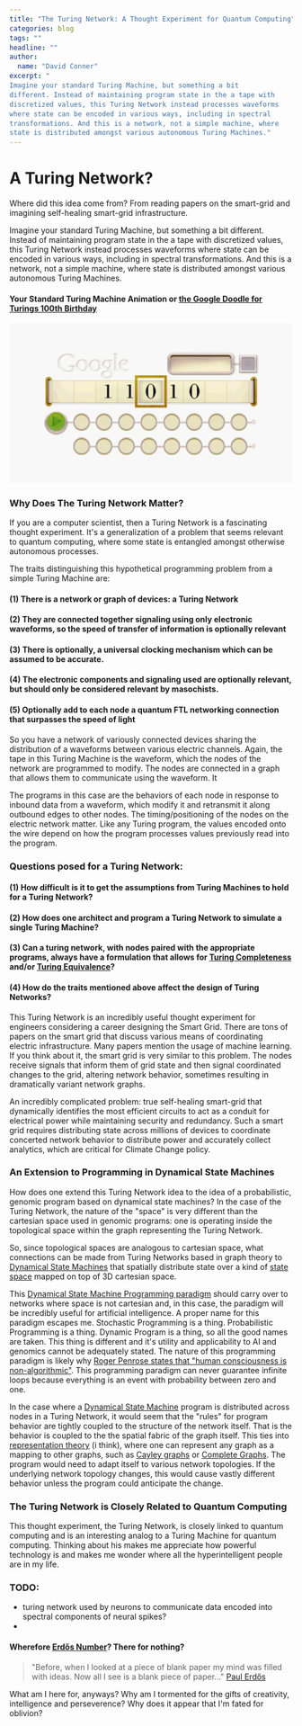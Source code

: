 ```yaml
---
title: "The Turing Network: A Thought Experiment for Quantum Computing"
categories: blog
tags: ""
headline: ""
author:
  name: "David Conner"
excerpt: "
Imagine your standard Turing Machine, but something a bit
different. Instead of maintaining program state in the a tape with
discretized values, this Turing Network instead processes waveforms
where state can be encoded in various ways, including in spectral
transformations. And this is a network, not a simple machine, where
state is distributed amongst various autonomous Turing Machines."
---
```


# A Turing Network?

Where did this idea come from? From reading papers on the smart-grid
and imagining self-healing smart-grid infrastructure.

Imagine your standard Turing Machine, but something a bit
different. Instead of maintaining program state in the a tape with
discretized values, this Turing Network instead processes waveforms
where state can be encoded in various ways, including in spectral
transformations. And this is a network, not a simple machine, where
state is distributed amongst various autonomous Turing Machines.

#### Your Standard Turing Machine Animation or [the Google Doodle for Turings 100th Birthday](https://www.google.com/doodles/alan-turings-100th-birthday)

![A Turing Machine](/img/posts/2017-02-27-the-turing-network-a-thought-experiment-for-quantum-computing/turing-machine.gif)

### Why Does The Turing Network Matter?

If you are a computer scientist, then a Turing Network is a
fascinating thought experiment. It's a generalization of a problem
that seems relevant to quantum computing, where some state is
entangled amongst otherwise autonomous processes.

The traits distinguishing this hypothetical programming problem
from a simple Turing Machine are:

#### (1) There is a network or graph of devices: a Turing Network

#### (2) They are connected together signaling using only electronic waveforms, so the speed of transfer of information is optionally relevant

#### (3) There is optionally, a universal clocking mechanism which can be assumed to be accurate.

#### (4) The electronic components and signaling used are optionally relevant, but should only be considered relevant by masochists.

#### (5) Optionally add to each node a quantum FTL networking connection that surpasses the speed of light

So you have a network of variously connected devices sharing the
distribution of a waveforms between various electric channels. Again,
the tape in this Turing Machine is the waveform, which the nodes of
the network are programmed to modify. The nodes are connected in a
graph that allows them to communicate using the waveform. It

The programs in this case are the behaviors of each node in response
to inbound data from a waveform, which modify it and retransmit it
along outbound edges to other nodes. The timing/positioning of the
nodes on the electric network matter. Like any Turing program, the
values encoded onto the wire depend on how the program processes
values previously read into the program.

### Questions posed for a Turing Network:

#### (1) How difficult is it to get the assumptions from Turing Machines to hold for a Turing Network?

#### (2) How does one architect and program a Turing Network to simulate a single Turing Machine?

#### (3) Can a turing network, with nodes paired with the appropriate programs, always have a formulation that allows for [Turing Completeness]() and/or [Turing Equivalence]()?

#### (4) How do the traits mentioned above affect the design of Turing Networks?

This Turing Network is an incredibly useful thought experiment for
engineers considering a career designing the Smart Grid. There are
tons of papers on the smart grid that discuss various means of
coordinating electric infrastructure. Many papers mention the usage of
machine learning. If you think about it, the smart grid is very
similar to this problem. The nodes receive signals that inform them of
grid state and then signal coordinated changes to the grid, altering
network behavior, sometimes resulting in dramatically variant network
graphs.

An incredibly complicated problem: true self-healing smart-grid that
dynamically identifies the most efficient circuits to act as a conduit
for electrical power while maintaining security and redundancy.  Such
a smart grid requires distributing state across millions of devices to
coordinate concerted network behavior to distribute power and
accurately collect analytics, which are critical for Climate Change
policy.

### An Extension to Programming in Dynamical State Machines

How does one extend this Turing Network idea to the idea of a
probabilistic, genomic program based on dynamical state machines? In
the case of the Turing Network, the nature of the "space" is very
different than the cartesian space used in genomic programs: one is
operating inside the topological space within the graph representing
the Turing Network.

So, since topological spaces are analogous to cartesian space, what
connections can be made from Turing Networks based in graph theory to
[Dynamical State Machines](https://www.google.com/404.html) that
spatially distribute state over a kind of
[state space](https://en.wikipedia.org/wiki/Stochastic_process#State_space)
mapped on top of 3D cartesian space.

This
[Dynamical State Machine Programming paradigm](https://www.google.com/404.html)
should carry over to networks where space is not cartesian and, in
this case, the paradigm will be incredibly useful for artificial
intelligence. A proper name for this paradigm escapes me. Stochastic
Programming is a thing. Probabilistic Programming is a thing. Dynamic
Program is a thing, so all the good names are taken. This thing is
different and it's utility and applicability to AI and genomics cannot
be adequately stated. The nature of this programming paradigm is
likely why
[Roger Penrose states that "human consciousness is non-algorithmic"](https://en.wikipedia.org/wiki/The_Emperor%27s_New_Mind). This
programming paradigm can never guarantee infinite loops because
everything is an event with probability between zero and one.

In the case where a
[Dynamical State Machine](https://www.google.com/404.html) program is
distributed across nodes in a Turing Network, it would seem that the
"rules" for program behavior are tightly coupled to the structure of
the network itself. That is the behavior is coupled to the the spatial
fabric of the graph itself. This ties into
[representation theory](https://en.wikipedia.org/wiki/Representation_theory)
(i think), where one can represent any graph as a mapping to other
graphs, such as
[Cayley graphs](http://mathworld.wolfram.com/CayleyGraph.html) or
[Complete Graphs](https://en.wikipedia.org/wiki/Complete_graph). The
program would need to adapt itself to various network topologies. If
the underlying network topology changes, this would cause vastly
different behavior unless the program could anticipate the change.

### The Turing Network is Closely Related to Quantum Computing

This thought experiment, the Turing Network, is closely linked to
quantum computing and is an interesting analog to a Turing Machine for
quantum computing. Thinking about his makes me appreciate how powerful
technology is and makes me wonder where all the hyperintelligent
people are in my life.

### TODO:

- turing network used by neurons to communicate data encoded into
  spectral components of neural spikes?
- 


#### Wherefore [Erdős Number](https://en.wikipedia.org/wiki/Erd%C5%91s_number)? There for nothing?

> "Before, when I looked at a piece of blank paper my mind was filled
> with ideas. Now all I see is a blank piece of paper..."
> [Paul Erdős](https://www.quora.com/Was-Paul-Erdos-addicted-to-amphetamines)

What am I here for, anyways? Why am I tormented for the gifts of
creativity, intelligence and perseverence? Why does it appear that I'm
fated for oblivion?


